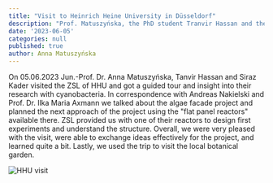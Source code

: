 ```yaml
---
title: "Visit to Heinrich Heine University in Düsseldorf"
description: "Prof. Matuszyńska, the PhD student Tranvir Hassan and the student Siraz Kader visited the Heinrich Heine University"
date: '2023-06-05'
categories: null
published: true
author: Anna Matuszyńska
---
```


On 05.06.2023 Jun.-Prof. Dr. Anna Matuszyńska, Tanvir Hassan and Siraz Kader visited the ZSL of HHU and got a guided tour and insight into their research with cyanobacteria. In correspondence with Andreas Nakielski and Prof. Dr. Ilka Maria Axmann we talked about the algae facade project and planned the next approach of the project using the "flat panel reactors" available there. ZSL provided us with one of their reactors to design first experiments and understand the structure. Overall, we were very pleased with the visit, were able to exchange ideas effectively for the project, and learned quite a bit. Lastly, we used the trip to visit the local botanical garden.

![HHU visit](/news/hhu_visit1.jpeg)
